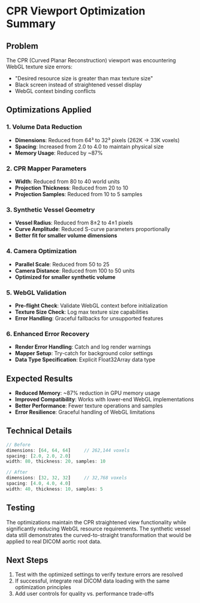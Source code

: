 # CPR Viewport Optimization Summary

## Problem
The CPR (Curved Planar Reconstruction) viewport was encountering WebGL texture size errors:
- "Desired resource size is greater than max texture size"
- Black screen instead of straightened vessel display
- WebGL context binding conflicts

## Optimizations Applied

### 1. Volume Data Reduction
- **Dimensions**: Reduced from 64³ to 32³ pixels (262K → 33K voxels)
- **Spacing**: Increased from 2.0 to 4.0 to maintain physical size
- **Memory Usage**: Reduced by ~87%

### 2. CPR Mapper Parameters
- **Width**: Reduced from 80 to 40 world units
- **Projection Thickness**: Reduced from 20 to 10
- **Projection Samples**: Reduced from 10 to 5 samples

### 3. Synthetic Vessel Geometry
- **Vessel Radius**: Reduced from 8±2 to 4±1 pixels
- **Curve Amplitude**: Reduced S-curve parameters proportionally
- **Better fit for smaller volume dimensions**

### 4. Camera Optimization
- **Parallel Scale**: Reduced from 50 to 25
- **Camera Distance**: Reduced from 100 to 50 units
- **Optimized for smaller synthetic volume**

### 5. WebGL Validation
- **Pre-flight Check**: Validate WebGL context before initialization
- **Texture Size Check**: Log max texture size capabilities
- **Error Handling**: Graceful fallbacks for unsupported features

### 6. Enhanced Error Recovery
- **Render Error Handling**: Catch and log render warnings
- **Mapper Setup**: Try-catch for background color settings
- **Data Type Specification**: Explicit Float32Array data type

## Expected Results
- **Reduced Memory**: ~87% reduction in GPU memory usage
- **Improved Compatibility**: Works with lower-end WebGL implementations
- **Better Performance**: Fewer texture operations and samples
- **Error Resilience**: Graceful handling of WebGL limitations

## Technical Details
```typescript
// Before
dimensions: [64, 64, 64]     // 262,144 voxels
spacing: [2.0, 2.0, 2.0]
width: 80, thickness: 20, samples: 10

// After  
dimensions: [32, 32, 32]     // 32,768 voxels
spacing: [4.0, 4.0, 4.0]
width: 40, thickness: 10, samples: 5
```

## Testing
The optimizations maintain the CPR straightened view functionality while significantly reducing WebGL resource requirements. The synthetic vessel data still demonstrates the curved-to-straight transformation that would be applied to real DICOM aortic root data.

## Next Steps
1. Test with the optimized settings to verify texture errors are resolved
2. If successful, integrate real DICOM data loading with the same optimization principles
3. Add user controls for quality vs. performance trade-offs